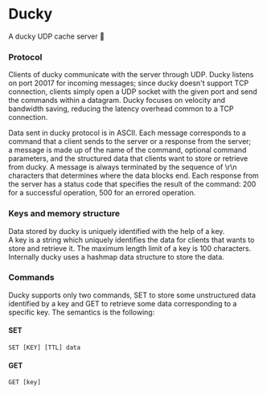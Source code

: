 # Ducky
A ducky UDP cache server 🦆

### Protocol

Clients of ducky communicate with the server through UDP.
Ducky listens on port 20017 for incoming messages; since ducky doesn't support TCP connection, clients simply open a UDP socket 
with the given port and send the commands within a datagram.
Ducky focuses on velocity and bandwidth saving, reducing the latency overhead common to a TCP connection.

Data sent in ducky protocol is in ASCII.
Each message corresponds to a command that a client sends to the server or a response from the server;  
a message is made up of the name of the command, optional command parameters, and the structured data that clients want to store or retrieve from ducky.
A message is always terminated by the sequence of \r\n characters that determines where the data blocks end.
Each response from the server has a status code that specifies the result of the command:
200 for a successful operation, 500 for an errored operation. 


### Keys and memory structure

Data stored by ducky is uniquely identified with the help of a key.  
A key is a string which uniquely identifies the data for clients
that wants to store and retrieve it.
The maximum length limit of a key is 100 characters.
Internally ducky uses a hashmap data structure to store the data.  

### Commands

Ducky supports only two commands, SET to store some unstructured data identified by a key and GET to retrieve some data corresponding
to a specific key.
The semantics is the following:  

#### SET

```
SET [KEY] [TTL] data
```

#### GET

```
GET [key]
```